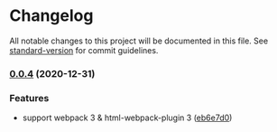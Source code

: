 # Changelog

All notable changes to this project will be documented in this file. See [standard-version](https://github.com/conventional-changelog/standard-version) for commit guidelines.

### [0.0.4](https://github.com/izayl/release-version-webpack-plugin/compare/v0.0.3...v0.0.4) (2020-12-31)


### Features

* support webpack 3 & html-webpack-plugin 3 ([eb6e7d0](https://github.com/izayl/release-version-webpack-plugin/commit/eb6e7d05921c7f51487748e56f9f7941d2d20243))
